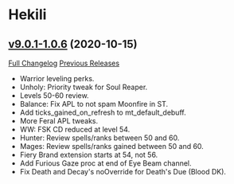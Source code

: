 # Hekili

## [v9.0.1-1.0.6](https://github.com/Hekili/hekili/tree/v9.0.1-1.0.6) (2020-10-15)
[Full Changelog](https://github.com/Hekili/hekili/compare/v9.0.1-1.0.5...v9.0.1-1.0.6) [Previous Releases](https://github.com/Hekili/hekili/releases)

- Warrior leveling perks.  
- Unholy:  Priority tweak for Soul Reaper.  
- Levels 50-60 review.  
- Balance:  Fix APL to not spam Moonfire in ST.  
- Add ticks\_gained\_on\_refresh to mt\_default\_debuff.  
- More Feral APL tweaks.  
- WW:  FSK CD reduced at level 54.  
- Hunter:  Review spells/ranks between 50 and 60.  
- Mages:  Review spells/ranks gained between 50 and 60.  
- Fiery Brand extension starts at 54, not 56.  
- Add Furious Gaze proc at end of Eye Beam channel.  
- Fix Death and Decay's noOverride for Death's Due (Blood DK).  
